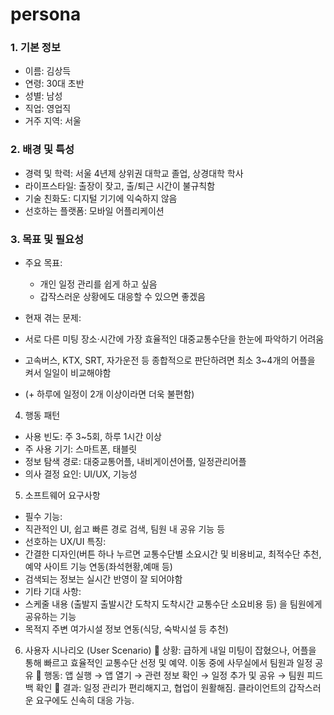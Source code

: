 # persona

### 1. 기본 정보

- 이름: 김상득
- 연령: 30대 초반
- 성별: 남성
- 직업: 영업직
- 거주 지역: 서울

### 2. 배경 및 특성
- 경력 및 학력: 서울 4년제 상위권 대학교 졸업, 상경대학 학사
- 라이프스타일: 출장이 잦고, 출/퇴근 시간이 불규칙함
- 기술 친화도: 디지털 기기에 익숙하지 않음
- 선호하는 플랫폼: 모바일 어플리케이션

### 3. 목표 및 필요성

- 주요 목표: 
  - 개인 일정 관리를 쉽게 하고 싶음
  - 갑작스러운 상황에도 대응할 수 있으면 좋겠음


- 현재 겪는 문제:
 - 서로 다른 미팅 장소·시간에 가장 효율적인 대중교통수단을 한눈에 파악하기 어려움
 - 고속버스, KTX, SRT, 자가운전 등 종합적으로 판단하려면 최소 3~4개의 어플을 켜서 일일이 비교해야함
 - (+ 하루에 일정이 2개 이상이라면 더욱 불편함)

4. 행동 패턴
- 사용 빈도: 주 3~5회, 하루 1시간 이상
- 주 사용 기기: 스마트폰, 태블릿
- 정보 탐색 경로: 대중교통어플, 내비게이션어플, 일정관리어플
- 의사 결정 요인: UI/UX, 기능성

5. 소프트웨어 요구사항
- 필수 기능: 
 - 직관적인 UI, 쉽고 빠른 경로 검색, 팀원 내 공유 기능 등
- 선호하는 UX/UI 특징: 
 - 간결한 디자인(버튼 하나 누르면 교통수단별 소요시간 및 비용비교, 최적수단 추천, 예약 사이트 기능 연동(좌석현황,예매 등)
 - 검색되는 정보는 실시간 반영이 잘 되어야함
- 기타 기대 사항:
 - 스케줄 내용 (출발지 출발시간 도착지 도착시간 교통수단 소요비용 등) 을 팀원에게 공유하는 기능
 - 목적지 주변 여가시설 정보 연동(식당, 숙박시설 등 추천)

6. 사용자 시나리오 (User Scenario)
📌 상황: 급하게 내일 미팅이 잡혔으나, 어플을 통해 빠르고 효율적인 교통수단 선정 및 예약.
	이동 중에 사무실에서 팀원과 일정 공유
📌 행동: 앱 실행 → 앱 열기 → 관련 정보 확인 → 일정 추가 및 공유 → 팀원 피드백 확인
📌 결과: 일정 관리가 편리해지고, 협업이 원활해짐. 클라이언트의 갑작스러운 요구에도 신속히 대응 가능.
